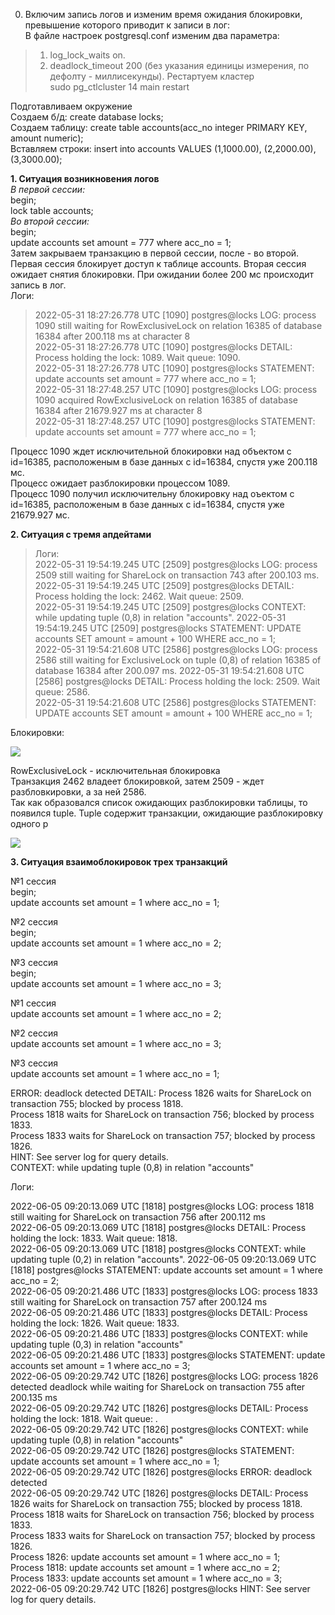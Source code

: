 0. Включим запись логов и изменим время ожидания блокировки, превышение которого приводит к записи в лог:    
В файле настроек postgresql.conf изменим два параметра:  
> 1) log_lock_waits on. 
> 2) deadlock_timeout 200 (без указания единицы измерения, по дефолту - миллисекунды). 
Рестартуем кластер     
> sudo pg_ctlcluster 14 main restart      

Подготавливаем окружение   
Создаем б/д: create database locks;  
Создаем таблицу: create table accounts(acc_no integer PRIMARY KEY, amount numeric);  
Вставляем строки: insert into accounts VALUES (1,1000.00), (2,2000.00), (3,3000.00); 

<B>1. Ситуация возникновения логов</B>      
<I>В первой сессии:</I>   
begin;       
lock table accounts;  
<I>Во второй сессии:</I>   
begin;  
update accounts set amount = 777 where acc_no = 1;  
Затем закрываем транзакцию в первой сессии, после - во второй.    
Первая сессия блокирует доступ к таблице accounts. Вторая сессия ожидает снятия блокировки. При ожидании более 200 мс происходит запись в лог.     
Логи:      
> 2022-05-31 18:27:26.778 UTC [1090] postgres@locks LOG:  process 1090 still waiting for RowExclusiveLock on relation 16385 of database 16384 after 200.118 ms at character 8   
> 2022-05-31 18:27:26.778 UTC [1090] postgres@locks DETAIL:  Process holding the lock: 1089. Wait queue: 1090.    
> 2022-05-31 18:27:26.778 UTC [1090] postgres@locks STATEMENT:  update accounts set amount = 777 where acc_no = 1;     
> 2022-05-31 18:27:48.257 UTC [1090] postgres@locks LOG:  process 1090 acquired RowExclusiveLock on relation 16385 of database 16384 after 21679.927 ms at character 8   
> 2022-05-31 18:27:48.257 UTC [1090] postgres@locks STATEMENT:  update accounts set amount = 777 where acc_no = 1;

Процесс 1090 ждет исключительной блокировки над объектом c id=16385, расположеным в базе данных с id=16384, спустя уже 200.118 мс.    
Процесс ожидает разблокировки процессом 1089.     
Процесс 1090 получил исключительну блокировку над оъектом с id=16385, расположеным в базе данных с id=16384, спустя уже 21679.927 мс.    

<B>2. Ситуация с тремя апдейтами</B>  
> Логи:  
> 2022-05-31 19:54:19.245 UTC [2509] postgres@locks LOG:  process 2509 still waiting for ShareLock on transaction 743 after 200.103 ms.    
> 2022-05-31 19:54:19.245 UTC [2509] postgres@locks DETAIL:  Process holding the lock: 2462. Wait queue: 2509.  
> 2022-05-31 19:54:19.245 UTC [2509] postgres@locks CONTEXT:  while updating tuple (0,8) in relation "accounts". 
> 2022-05-31 19:54:19.245 UTC [2509] postgres@locks STATEMENT:  UPDATE accounts SET amount = amount + 100 WHERE acc_no = 1;  
> 2022-05-31 19:54:21.608 UTC [2586] postgres@locks LOG:  process 2586 still waiting for ExclusiveLock on tuple (0,8) of relation 16385 of database 16384 after 200.097 ms. 
> 2022-05-31 19:54:21.608 UTC [2586] postgres@locks DETAIL:  Process holding the lock: 2509. Wait queue: 2586.  
> 2022-05-31 19:54:21.608 UTC [2586] postgres@locks STATEMENT:  UPDATE accounts SET amount = amount + 100 WHERE acc_no = 1;        

Блокировки:     

<img src="https://github.com/kirill098/otus_homework/blob/main/%D0%94%D0%BE%D0%BC%D0%B0%D1%88%D0%BD%D1%8F%D1%8F%20%D1%80%D0%B0%D0%B1%D0%BE%D1%82%D0%B0%20%237/data/photo1.png"> 
  
 RowExclusiveLock - исключительная блокировка   
 Транзакция 2462 владеет блокировкой, затем 2509 - ждет разбловкировки, а за ней 2586.   
 Так как образовался список ожидающих разблокировки таблицы, то появился tuple. 
 Tuple содержит транзакции, ожидающие разблокировку одного р
 
 <img src="https://github.com/kirill098/otus_homework/blob/main/%D0%94%D0%BE%D0%BC%D0%B0%D1%88%D0%BD%D1%8F%D1%8F%20%D1%80%D0%B0%D0%B1%D0%BE%D1%82%D0%B0%20%237/data/photo2.png"> 
 
 <B>3. Ситуация взаимоблокировок трех транзакций</B>
 
 №1 сессия   
 begin;    
 update accounts set amount = 1 where acc_no = 1;  
 
 №2 сессия    
 begin;    
 update accounts set amount = 1 where acc_no = 2;  
 
 №3 сессия   
 begin;    
 update accounts set amount = 1 where acc_no = 3;  
 
 №1 сессия   
 update accounts set amount = 1 where acc_no = 2;  
 
 №2 сессия   
 update accounts set amount = 1 where acc_no = 3;  
 
 №3 сессия   
 update accounts set amount = 1 where acc_no = 1;  
 
ERROR:  deadlock detected 
DETAIL:  Process 1826 waits for ShareLock on transaction 755; blocked by process 1818.  
Process 1818 waits for ShareLock on transaction 756; blocked by process 1833.  
Process 1833 waits for ShareLock on transaction 757; blocked by process 1826.  
HINT:  See server log for query details.  
CONTEXT:  while updating tuple (0,8) in relation "accounts"   

Логи: 

2022-06-05 09:20:13.069 UTC [1818] postgres@locks LOG:  process 1818 still waiting for ShareLock on transaction 756 after 200.112 ms   
2022-06-05 09:20:13.069 UTC [1818] postgres@locks DETAIL:  Process holding the lock: 1833. Wait queue: 1818.  
2022-06-05 09:20:13.069 UTC [1818] postgres@locks CONTEXT:  while updating tuple (0,2) in relation "accounts". 
2022-06-05 09:20:13.069 UTC [1818] postgres@locks STATEMENT:  update accounts set amount = 1 where acc_no = 2;  
2022-06-05 09:20:21.486 UTC [1833] postgres@locks LOG:  process 1833 still waiting for ShareLock on transaction 757 after 200.124 ms    
2022-06-05 09:20:21.486 UTC [1833] postgres@locks DETAIL:  Process holding the lock: 1826. Wait queue: 1833.  
2022-06-05 09:20:21.486 UTC [1833] postgres@locks CONTEXT:  while updating tuple (0,3) in relation "accounts"   
2022-06-05 09:20:21.486 UTC [1833] postgres@locks STATEMENT:  update accounts set amount = 1 where acc_no = 3;  
2022-06-05 09:20:29.742 UTC [1826] postgres@locks LOG:  process 1826 detected deadlock while waiting for ShareLock on transaction 755 after 200.135 ms   
2022-06-05 09:20:29.742 UTC [1826] postgres@locks DETAIL:  Process holding the lock: 1818. Wait queue: .  
2022-06-05 09:20:29.742 UTC [1826] postgres@locks CONTEXT:  while updating tuple (0,8) in relation "accounts"   
2022-06-05 09:20:29.742 UTC [1826] postgres@locks STATEMENT:  update accounts set amount = 1 where acc_no = 1;   
2022-06-05 09:20:29.742 UTC [1826] postgres@locks ERROR:  deadlock detected   
2022-06-05 09:20:29.742 UTC [1826] postgres@locks DETAIL:  Process 1826 waits for ShareLock on transaction 755; blocked by process 1818.  
	Process 1818 waits for ShareLock on transaction 756; blocked by process 1833.  
	Process 1833 waits for ShareLock on transaction 757; blocked by process 1826.  
	Process 1826: update accounts set amount = 1 where acc_no = 1;  
	Process 1818: update accounts set amount = 1 where acc_no = 2;  
	Process 1833: update accounts set amount = 1 where acc_no = 3;  
2022-06-05 09:20:29.742 UTC [1826] postgres@locks HINT:  See server log for query details.  
